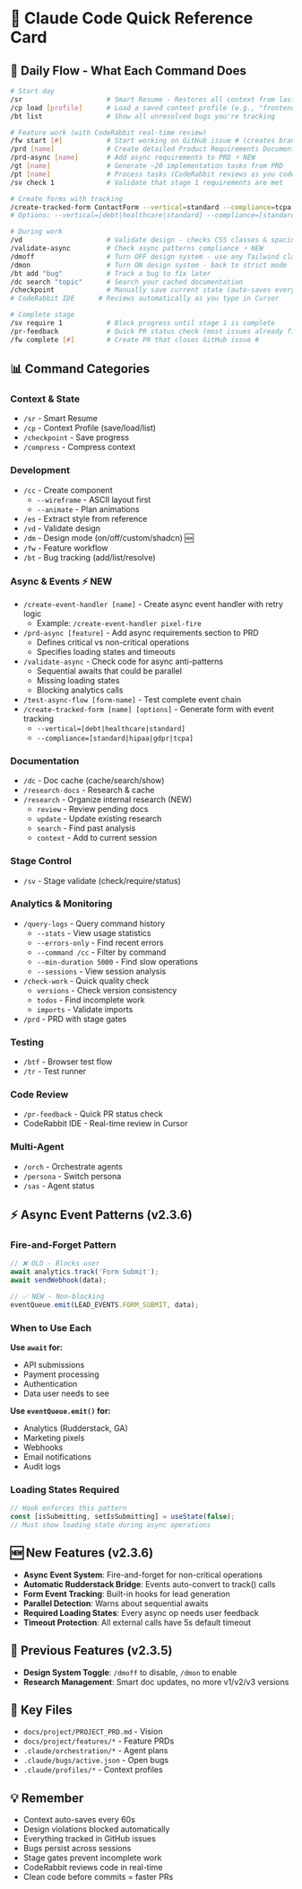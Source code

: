 # 🎯 Claude Code Quick Reference Card

## 🚀 Daily Flow - What Each Command Does
```bash
# Start day
/sr                     # Smart Resume - Restores all context from last session
/cp load [profile]      # Load a saved context profile (e.g., "frontend", "backend")
/bt list                # Show all unresolved bugs you're tracking

# Feature work (with CodeRabbit real-time review)
/fw start [#]           # Start working on GitHub issue # (creates branch)
/prd [name]             # Create detailed Product Requirements Document
/prd-async [name]       # Add async requirements to PRD ⚡ NEW
/gt [name]              # Generate ~20 implementation tasks from PRD
/pt [name]              # Process tasks (CodeRabbit reviews as you code)
/sv check 1             # Validate that stage 1 requirements are met

# Create forms with tracking
/create-tracked-form ContactForm --vertical=standard --compliance=tcpa  # ⚡ NEW
# Options: --vertical=[debt|healthcare|standard] --compliance=[standard|hipaa|gdpr|tcpa]

# During work
/vd                     # Validate design - checks CSS classes & spacing
/validate-async         # Check async patterns compliance ⚡ NEW
/dmoff                  # Turn OFF design system - use any Tailwind classes
/dmon                   # Turn ON design system - back to strict mode
/bt add "bug"           # Track a bug to fix later
/dc search "topic"      # Search your cached documentation
/checkpoint             # Manually save current state (auto-saves every 60s)
# CodeRabbit IDE      # Reviews automatically as you type in Cursor

# Complete stage
/sv require 1           # Block progress until stage 1 is complete
/pr-feedback            # Quick PR status check (most issues already fixed)
/fw complete [#]        # Create PR that closes GitHub issue #
```

## 📊 Command Categories

### Context & State
- `/sr` - Smart Resume
- `/cp` - Context Profile (save/load/list)
- `/checkpoint` - Save progress
- `/compress` - Compress context

### Development
- `/cc` - Create component
  - `--wireframe` - ASCII layout first
  - `--animate` - Plan animations
- `/es` - Extract style from reference
- `/vd` - Validate design
- `/dm` - Design mode (on/off/custom/shadcn) 🆕
- `/fw` - Feature workflow
- `/bt` - Bug tracking (add/list/resolve)

### Async & Events ⚡ NEW
- `/create-event-handler [name]` - Create async event handler with retry logic
  - Example: `/create-event-handler pixel-fire`
- `/prd-async [feature]` - Add async requirements section to PRD
  - Defines critical vs non-critical operations
  - Specifies loading states and timeouts
- `/validate-async` - Check code for async anti-patterns
  - Sequential awaits that could be parallel
  - Missing loading states
  - Blocking analytics calls
- `/test-async-flow [form-name]` - Test complete event chain
- `/create-tracked-form [name] [options]` - Generate form with event tracking
  - `--vertical=[debt|healthcare|standard]`
  - `--compliance=[standard|hipaa|gdpr|tcpa]`

### Documentation
- `/dc` - Doc cache (cache/search/show)
- `/research-docs` - Research & cache
- `/research` - Organize internal research (NEW)
  - `review` - Review pending docs
  - `update` - Update existing research
  - `search` - Find past analysis
  - `context` - Add to current session

### Stage Control
- `/sv` - Stage validate (check/require/status)

### Analytics & Monitoring
- `/query-logs` - Query command history
  - `--stats` - View usage statistics
  - `--errors-only` - Find recent errors
  - `--command /cc` - Filter by command
  - `--min-duration 5000` - Find slow operations
  - `--sessions` - View session analysis
- `/check-work` - Quick quality check
  - `versions` - Check version consistency
  - `todos` - Find incomplete work
  - `imports` - Validate imports
- `/prd` - PRD with stage gates

### Testing
- `/btf` - Browser test flow
- `/tr` - Test runner

### Code Review
- `/pr-feedback` - Quick PR status check
- CodeRabbit IDE - Real-time review in Cursor

### Multi-Agent
- `/orch` - Orchestrate agents
- `/persona` - Switch persona
- `/sas` - Agent status

## ⚡ Async Event Patterns (v2.3.6)

### Fire-and-Forget Pattern
```typescript
// ❌ OLD - Blocks user
await analytics.track('Form Submit');
await sendWebhook(data);

// ✅ NEW - Non-blocking
eventQueue.emit(LEAD_EVENTS.FORM_SUBMIT, data);
```

### When to Use Each
**Use `await` for:**
- API submissions
- Payment processing  
- Authentication
- Data user needs to see

**Use `eventQueue.emit()` for:**
- Analytics (Rudderstack, GA)
- Marketing pixels
- Webhooks
- Email notifications
- Audit logs

### Loading States Required
```typescript
// Hook enforces this pattern
const [isSubmitting, setIsSubmitting] = useState(false);
// Must show loading state during async operations
```

## 🆕 New Features (v2.3.6)
- **Async Event System**: Fire-and-forget for non-critical operations
- **Automatic Rudderstack Bridge**: Events auto-convert to track() calls
- **Form Event Tracking**: Built-in hooks for lead generation
- **Parallel Detection**: Warns about sequential awaits
- **Required Loading States**: Every async op needs user feedback
- **Timeout Protection**: All external calls have 5s default timeout

## 🔄 Previous Features (v2.3.5)
- **Design System Toggle**: `/dmoff` to disable, `/dmon` to enable
- **Research Management**: Smart doc updates, no more v1/v2/v3 versions

## 🔑 Key Files
- `docs/project/PROJECT_PRD.md` - Vision
- `docs/project/features/*` - Feature PRDs
- `.claude/orchestration/*` - Agent plans
- `.claude/bugs/active.json` - Open bugs
- `.claude/profiles/*` - Context profiles

## 💡 Remember
- Context auto-saves every 60s
- Design violations blocked automatically
- Everything tracked in GitHub issues
- Bugs persist across sessions
- Stage gates prevent incomplete work
- CodeRabbit reviews code in real-time
- Clean code before commits = faster PRs
